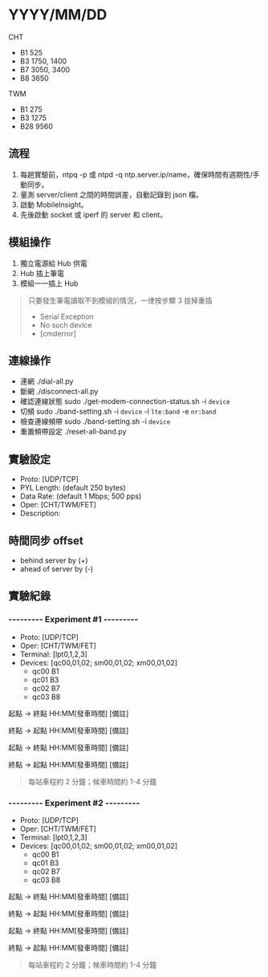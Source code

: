 # YYYY/MM/DD

CHT
- B1 525
- B3 1750, 1400
- B7 3050, 3400
- B8 3650

TWM
- B1 275
- B3 1275
- B28 9560

## 流程
1. 每趟實驗前，ntpq -p 或 ntpd -q ntp.server.ip/name，確保時間有週期性/手動同步。
2. 量測 server/client 之間的時間誤差，自動記錄到 json 檔。
3. 啟動 MobileInsight。
4. 先後啟動 socket 或 iperf 的 server 和 client。

## 模組操作
1. 獨立電源給 Hub 供電
2. Hub 插上筆電
3. 模組一一插上 Hub

> 只要發生筆電讀取不到模組的情況，一律按步驟 3 拔掉重插
> - Serial Exception
> - No such device
> - [cmderror]

## 連線操作
- 連網 ./dial-all.py
- 斷網 ./disconnect-all.py
- 確認連線狀態 sudo ./get-modem-connection-status.sh -i `device`
- 切頻 sudo ./band-setting.sh -i `device` -l `lte:band` -e `nr:band`
- 檢查連線頻帶 sudo ./band-setting.sh -i `device`
- 重置頻帶設定 ./reset-all-band.py


## 實驗設定
- Proto: [UDP/TCP]
- PYL Length: (default 250 bytes)
- Data Rate: (default 1 Mbps; 500 pps)
- Oper: [CHT/TWM/FET]
- Description: 

## 時間同步 offset
- behind server by (+)
- ahead of server by (-) 


## 實驗紀錄

### --------- Experiment #1 ---------
- Proto: [UDP/TCP]
- Oper: [CHT/TWM/FET]
- Terminal: [lpt0,1,2,3]
- Devices: [qc00,01,02; sm00,01,02; xm00,01,02]
   - qc00 B1
   - qc01 B3
   - qc02 B7
   - qc03 B8

起點 -> 終點 HH:MM[發車時間] [備註]

終點 -> 起點 HH:MM[發車時間] [備註]

起點 -> 終點 HH:MM[發車時間] [備註]

終點 -> 起點 HH:MM[發車時間] [備註]

> 每站車程約 2 分鐘；候車時間約 1-4 分鐘


### --------- Experiment #2 ---------
- Proto: [UDP/TCP]
- Oper: [CHT/TWM/FET]
- Terminal: [lpt0,1,2,3]
- Devices: [qc00,01,02; sm00,01,02; xm00,01,02]
   - qc00 B1
   - qc01 B3
   - qc02 B7
   - qc03 B8

起點 -> 終點 HH:MM[發車時間] [備註]

終點 -> 起點 HH:MM[發車時間] [備註]

起點 -> 終點 HH:MM[發車時間] [備註]

終點 -> 起點 HH:MM[發車時間] [備註]

> 每站車程約 2 分鐘；候車時間約 1-4 分鐘


